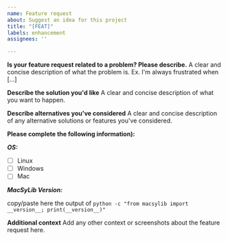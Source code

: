 ```yaml
---
name: Feature request
about: Suggest an idea for this project
title: "[FEAT]"
labels: enhancement
assignees: ''

---
```


**Is your feature request related to a problem? Please describe.**
A clear and concise description of what the problem is. Ex. I'm always frustrated when [...]

**Describe the solution you'd like**
A clear and concise description of what you want to happen.

**Describe alternatives you've considered**
A clear and concise description of any alternative solutions or features you've considered.

**Please complete the following information):**

***OS:***

 - [ ] Linux
 - [ ] Windows
 - [ ] Mac

***MacSyLib Version:***

  copy/paste here the output of `python -c "from macsylib import __version__; print(__version__)"`

**Additional context**
Add any other context or screenshots about the feature request here.
